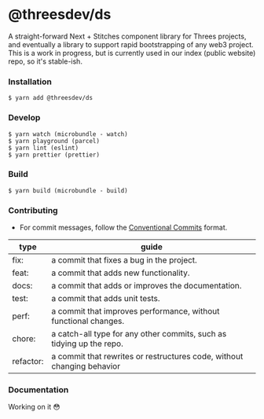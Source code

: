 # @threesdev/ds

A straight-forward Next + Stitches component library for Threes projects, and eventually a library to support rapid bootstrapping of any web3 project. This is a work in progress,
but is currently used in our index (public website) repo, so it's stable-ish.

### Installation

    $ yarn add @threesdev/ds

### Develop

    $ yarn watch (microbundle - watch)
    $ yarn playground (parcel)
    $ yarn lint (eslint)
    $ yarn prettier (prettier)

### Build

    $ yarn build (microbundle - build)

### Contributing

- For commit messages, follow the [Conventional Commits](https://www.conventionalcommits.org/en/v1.0.0/) format.

| type      | guide                                                                  |
| --------- | ---------------------------------------------------------------------- |
| fix:      | a commit that fixes a bug in the project.                              |
| feat:     | a commit that adds new functionality.                                  |
| docs:     | a commit that adds or improves the documentation.                      |
| test:     | a commit that adds unit tests.                                         |
| perf:     | a commit that improves performance, without functional changes.        |
| chore:    | a catch-all type for any other commits, such as tidying up the repo.   |
| refactor: | a commit that rewrites or restructures code, without changing behavior |

### Documentation

Working on it 😳
